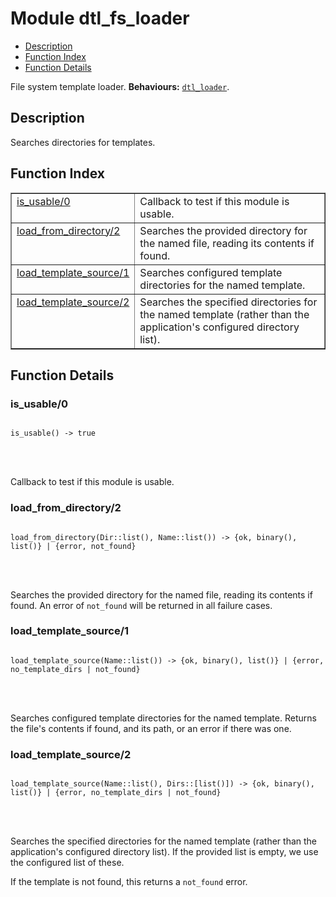 

# Module dtl_fs_loader #
* [Description](#description)
* [Function Index](#index)
* [Function Details](#functions)


File system template loader.
__Behaviours:__ [`dtl_loader`](dtl_loader.md).
<a name="description"></a>

## Description ##
Searches directories for templates.<a name="index"></a>

## Function Index ##


<table width="100%" border="1" cellspacing="0" cellpadding="2" summary="function index"><tr><td valign="top"><a href="#is_usable-0">is_usable/0</a></td><td>Callback to test if this module is usable.</td></tr><tr><td valign="top"><a href="#load_from_directory-2">load_from_directory/2</a></td><td>Searches the provided directory for the named file, reading its
contents if found.</td></tr><tr><td valign="top"><a href="#load_template_source-1">load_template_source/1</a></td><td>Searches configured template directories for the named template.</td></tr><tr><td valign="top"><a href="#load_template_source-2">load_template_source/2</a></td><td>Searches the specified directories for the named template
(rather than the application's configured directory list).</td></tr></table>


<a name="functions"></a>

## Function Details ##

<a name="is_usable-0"></a>

### is_usable/0 ###


<pre><code>
is_usable() -&gt; true
</code></pre>

<br></br>


Callback to test if this module is usable.
<a name="load_from_directory-2"></a>

### load_from_directory/2 ###


<pre><code>
load_from_directory(Dir::list(), Name::list()) -&gt; {ok, binary(), list()} | {error, not_found}
</code></pre>

<br></br>


Searches the provided directory for the named file, reading its
contents if found. An error of `not_found` will be returned in
all failure cases.
<a name="load_template_source-1"></a>

### load_template_source/1 ###


<pre><code>
load_template_source(Name::list()) -&gt; {ok, binary(), list()} | {error, no_template_dirs | not_found}
</code></pre>

<br></br>


Searches configured template directories for the named template.
Returns the file's contents if found, and its path, or an error
if there was one.
<a name="load_template_source-2"></a>

### load_template_source/2 ###


<pre><code>
load_template_source(Name::list(), Dirs::[list()]) -&gt; {ok, binary(), list()} | {error, no_template_dirs | not_found}
</code></pre>

<br></br>



Searches the specified directories for the named template
(rather than the application's configured directory list). If
the provided list is empty, we use the configured list of these.


If the template is not found, this returns a `not_found` error.
